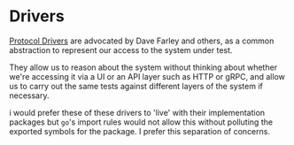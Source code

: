 # Drivers

[Protocol Drivers](https://continuous-delivery.co.uk/downloads/ATDD%20Guide%2026-03-21.pdf) are advocated by Dave Farley and others, as a common abstraction to represent our access to the system under test. 

They allow us to reason about the system without thinking about whether we're accessing it via a UI or an API layer such as HTTP or gRPC, and allow us to carry out the same tests against different layers of the system if necessary.

i would prefer these of these drivers to 'live' with their implementation packages but `go`'s import rules would not allow this without polluting the exported symbols for the package. I prefer this separation of concerns.